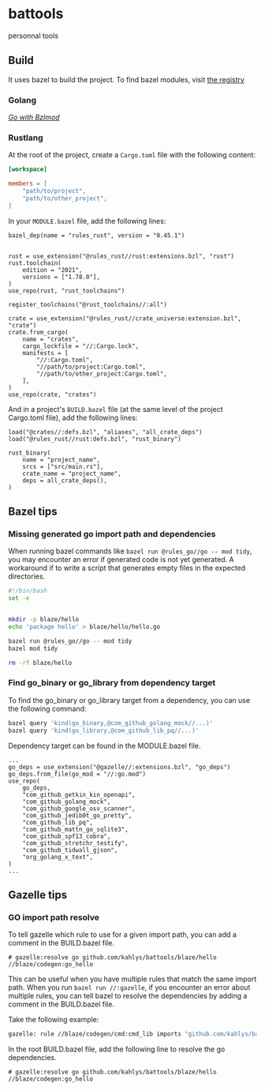 # battools

personnal tools

## Build

It uses bazel to build the project. To find bazel modules, visit [the registry](https://registry.bazel.build/)

### Golang

_[Go with Bzlmod](https://github.com/bazelbuild/rules_go/blob/master/docs/go/core/bzlmod.md)_

### Rustlang

At the root of the project, create a `Cargo.toml` file with the following content:

```toml
[workspace]

members = [
    "path/to/project",
    "path/to/other_project",
]
```

In your `MODULE.bazel` file, add the following lines:

```starlark
bazel_dep(name = "rules_rust", version = "0.45.1")


rust = use_extension("@rules_rust//rust:extensions.bzl", "rust")
rust.toolchain(
    edition = "2021",
    versions = ["1.78.0"],
)
use_repo(rust, "rust_toolchains")

register_toolchains("@rust_toolchains//:all")

crate = use_extension("@rules_rust//crate_universe:extension.bzl", "crate")
crate.from_cargo(
    name = "crates",
    cargo_lockfile = "//:Cargo.lock",
    manifests = [
        "//:Cargo.toml",
        "//path/to/project:Cargo.toml",
        "//path/to/other_project:Cargo.toml",
    ],
)
use_repo(crate, "crates")
```

And in a project's `BUILD.bazel` file (at the same level of the project Cargo.toml file), add the following lines:

```starlark
load("@crates//:defs.bzl", "aliases", "all_crate_deps")
load("@rules_rust//rust:defs.bzl", "rust_binary")

rust_binary(
    name = "project_name",
    srcs = ["src/main.rs"],
    crate_name = "project_name",
    deps = all_crate_deps(),
)
```

## Bazel tips

### Missing generated go import path and dependencies

When running bazel commands like `bazel run @rules_go//go -- mod tidy`, you may encounter an error if generated code is not yet generated. A workaround if to write a script that generates empty files in the expected directories.

```bash
#!/bin/bash
set -e


mkdir -p blaze/hello
echo 'package hello' > blaze/hello/hello.go

bazel run @rules_go//go -- mod tidy
bazel mod tidy

rm -rf blaze/hello
```

### Find go_binary or go_library from dependency target

To find the go_binary or go_library target from a dependency, you can use the following command:

```bash
bazel query 'kind(go_binary,@com_github_golang_mock//...)'
bazel query 'kind(go_library,@com_github_lib_pq//...)'
```

Dependency target can be found in the MODULE.bazel file.

```starlark
...
go_deps = use_extension("@gazelle//:extensions.bzl", "go_deps")
go_deps.from_file(go_mod = "//:go.mod")
use_repo(
    go_deps,
    "com_github_getkin_kin_openapi",
    "com_github_golang_mock",
    "com_github_google_osv_scanner",
    "com_github_jedib0t_go_pretty",
    "com_github_lib_pq",
    "com_github_mattn_go_sqlite3",
    "com_github_spf13_cobra",
    "com_github_stretchr_testify",
    "com_github_tidwall_gjson",
    "org_golang_x_text",
)
...
```

## Gazelle tips

### GO import path resolve

To tell gazelle which rule to use for a given import path, you can add a comment in the BUILD.bazel file.

```starlark
# gazelle:resolve go github.com/kahlys/battools/blaze/hello //blaze/codegen:go_hello
```

This can be useful when you have multiple rules that match the same import path. When you run `bazel run //:gazelle`, if you encounter an error about multiple rules, you can tell bazel to resolve the dependencies by adding a comment in the BUILD.bazel file.

Take the following example:

```bash
gazelle: rule //blaze/codegen/cmd:cmd_lib imports "github.com/kahlys/battools/blaze/hello" which matches multiple rules: //blaze/codegen:go_hello and //blaze/codegen:go_hello_sea. # gazelle:resolve may be used to disambiguate
```

In the root BUILD.bazel file, add the following line to resolve the go dependencies.

```starlark
# gazelle:resolve go github.com/kahlys/battools/blaze/hello //blaze/codegen:go_hello
```

